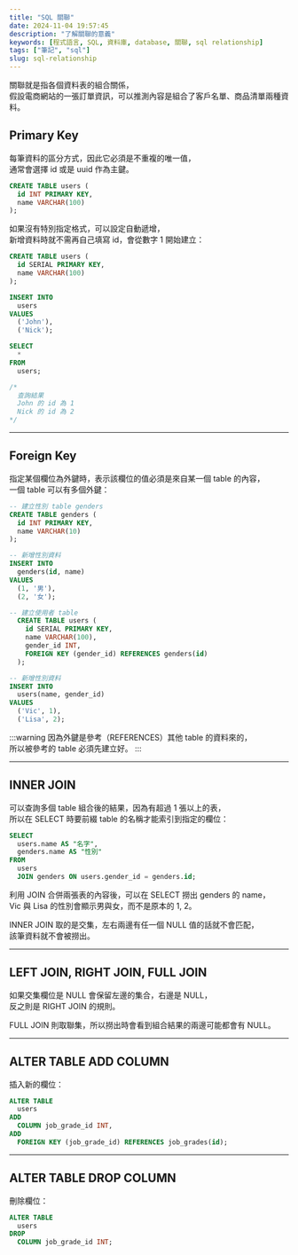 ```yaml
---
title: "SQL 關聯"
date: 2024-11-04 19:57:45
description: "了解關聯的意義"
keywords: [程式語言, SQL, 資料庫, database, 關聯, sql relationship]
tags: ["筆記", "sql"]
slug: sql-relationship
---
```


關聯就是指各個資料表的組合關係，  
假設電商網站的一張訂單資訊，可以推測內容是組合了客戶名單、商品清單兩種資料。

## Primary Key

每筆資料的區分方式，因此它必須是不重複的唯一值，  
通常會選擇 id 或是 uuid 作為主鍵。

```sql
CREATE TABLE users (
  id INT PRIMARY KEY,
  name VARCHAR(100)
);
```

如果沒有特別指定格式，可以設定自動遞增，  
新增資料時就不需再自己填寫 id，會從數字 1 開始建立：

```sql
CREATE TABLE users (
  id SERIAL PRIMARY KEY,
  name VARCHAR(100)
);

INSERT INTO
  users
VALUES
  ('John'),
  ('Nick');

SELECT
  *
FROM
  users;

/*
  查詢結果
  John 的 id 為 1
  Nick 的 id 為 2
*/
```

---

## Foreign Key

指定某個欄位為外鍵時，表示該欄位的值必須是來自某一個 table 的內容，  
一個 table 可以有多個外鍵：

```sql
-- 建立性別 table genders
CREATE TABLE genders (
  id INT PRIMARY KEY,
  name VARCHAR(10)
);

-- 新增性別資料
INSERT INTO
  genders(id, name)
VALUES
  (1, '男'),
  (2, '女');

-- 建立使用者 table
  CREATE TABLE users (
    id SERIAL PRIMARY KEY,
    name VARCHAR(100),
    gender_id INT,
    FOREIGN KEY (gender_id) REFERENCES genders(id)
  );

-- 新增性別資料
INSERT INTO
  users(name, gender_id)
VALUES
  ('Vic', 1),
  ('Lisa', 2);
```

:::warning
因為外鍵是參考（REFERENCES）其他 table 的資料來的，  
所以被參考的 table 必須先建立好。
:::

---

## INNER JOIN

可以查詢多個 table 組合後的結果，因為有超過 1 張以上的表，  
所以在 SELECT 時要前綴 table 的名稱才能索引到指定的欄位：

```sql
SELECT
  users.name AS "名字",
  genders.name AS "性別"
FROM
  users
  JOIN genders ON users.gender_id = genders.id;
```

利用 JOIN 合併兩張表的內容後，可以在 SELECT 撈出 genders 的 name，  
Vic 與 Lisa 的性別會顯示男與女，而不是原本的 1, 2。

INNER JOIN 取的是交集，左右兩邊有任一個 NULL 值的話就不會匹配，  
該筆資料就不會被撈出。

---

## LEFT JOIN, RIGHT JOIN, FULL JOIN

如果交集欄位是 NULL 會保留左邊的集合，右邊是 NULL，  
反之則是 RIGHT JOIN 的規則。

FULL JOIN 則取聯集，所以撈出時會看到組合結果的兩邊可能都會有 NULL。

---

## ALTER TABLE ADD COLUMN

插入新的欄位：

```sql
ALTER TABLE
  users
ADD
  COLUMN job_grade_id INT,
ADD
  FOREIGN KEY (job_grade_id) REFERENCES job_grades(id);
```

---

## ALTER TABLE DROP COLUMN

刪除欄位：

```sql
ALTER TABLE
  users
DROP
  COLUMN job_grade_id INT;
```
